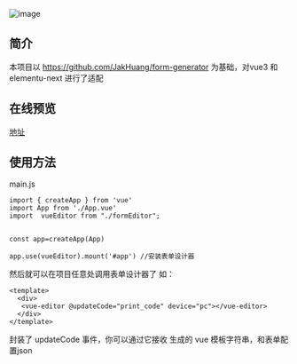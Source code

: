 ![image](https://ae01.alicdn.com/kf/U51bfb661aba945b48a4c71774421d414C.gif)
## 简介
本项目以 https://github.com/JakHuang/form-generator 为基础，对vue3 和elementu-next 进行了适配

## 在线预览 
[地址](https://yupk.github.io/form-generator-vue3/)

## 使用方法

main.js
```
import { createApp } from 'vue'
import App from './App.vue'
import  vueEditor from "./formEditor";

 
const app=createApp(App)

app.use(vueEditor).mount('#app') //安装表单设计器

```
然后就可以在项目任意处调用表单设计器了
如：
```
<template>
  <div>
   <vue-editor @updateCode="print_code" device="pc"></vue-editor>
  </div>
</template>
```
封装了 updateCode 事件，你可以通过它接收 生成的 vue 模板字符串，和表单配置json

